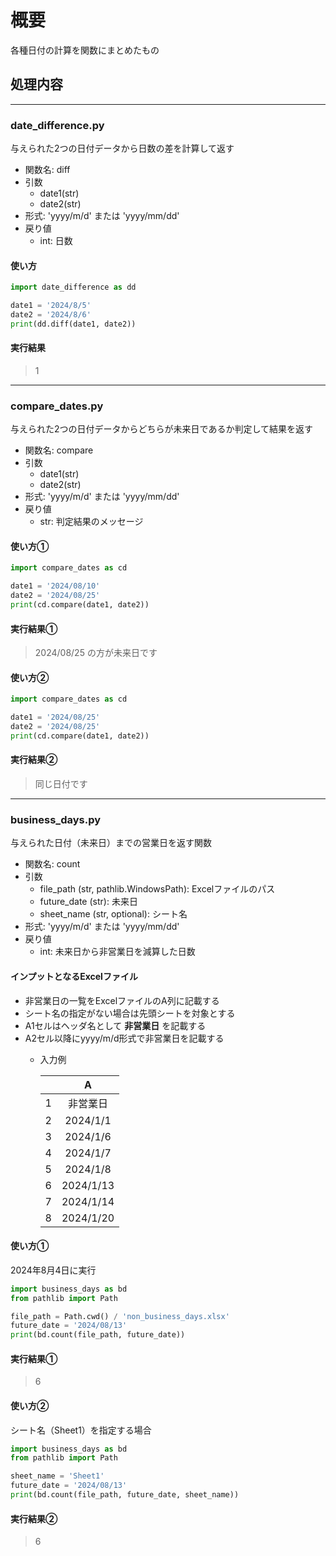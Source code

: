 # 概要

各種日付の計算を関数にまとめたもの

## 処理内容

---

### date_difference.py

与えられた2つの日付データから日数の差を計算して返す

* 関数名: diff
* 引数
  * date1(str)
  * date2(str)
* 形式: 'yyyy/m/d' または 'yyyy/mm/dd'
* 戻り値
  * int: 日数

#### 使い方

```python
import date_difference as dd

date1 = '2024/8/5'
date2 = '2024/8/6'
print(dd.diff(date1, date2))
```

#### 実行結果

> 1

---

### compare_dates.py

与えられた2つの日付データからどちらが未来日であるか判定して結果を返す

* 関数名: compare
* 引数
  * date1(str)
  * date2(str)
* 形式: 'yyyy/m/d' または 'yyyy/mm/dd'
* 戻り値
  * str: 判定結果のメッセージ

#### 使い方①

```python
import compare_dates as cd

date1 = '2024/08/10'
date2 = '2024/08/25'
print(cd.compare(date1, date2))
```

#### 実行結果①

> 2024/08/25 の方が未来日です

#### 使い方②

```python
import compare_dates as cd

date1 = '2024/08/25'
date2 = '2024/08/25'
print(cd.compare(date1, date2))
```
#### 実行結果②

> 同じ日付です

---

### business_days.py

与えられた日付（未来日）までの営業日を返す関数

* 関数名: count
* 引数
  * file_path (str, pathlib.WindowsPath): Excelファイルのパス
  * future_date (str): 未来日
  * sheet_name (str, optional): シート名
* 形式: 'yyyy/m/d' または 'yyyy/mm/dd'
* 戻り値
  * int: 未来日から非営業日を減算した日数

#### インプットとなるExcelファイル

* 非営業日の一覧をExcelファイルのA列に記載する
* シート名の指定がない場合は先頭シートを対象とする
* A1セルはヘッダ名として **非営業日** を記載する
* A2セル以降にyyyy/m/d形式で非営業日を記載する
  * 入力例

    |       |     A     |
    | :---: | :-------: |
    |   1   | 非営業日  |
    |   2   | 2024/1/1  |
    |   3   | 2024/1/6  |
    |   4   | 2024/1/7  |
    |   5   | 2024/1/8  |
    |   6   | 2024/1/13 |
    |   7   | 2024/1/14 |
    |   8   | 2024/1/20 |

#### 使い方①

2024年8月4日に実行

```python
import business_days as bd
from pathlib import Path

file_path = Path.cwd() / 'non_business_days.xlsx'
future_date = '2024/08/13'
print(bd.count(file_path, future_date))
```

#### 実行結果①

> 6

#### 使い方②

シート名（Sheet1）を指定する場合

```python
import business_days as bd
from pathlib import Path

sheet_name = 'Sheet1'
future_date = '2024/08/13'
print(bd.count(file_path, future_date, sheet_name))
```

#### 実行結果②

> 6
